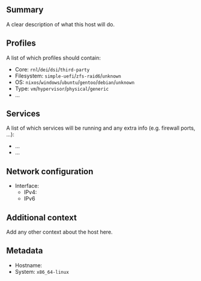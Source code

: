 ## Summary
A clear description of what this host will do.

## Profiles
A list of which profiles should contain:
<!-- Choose one of the profiles bellows -->
- Core: `rnl`/`dei`/`dsi`/`third-party`
- Filesystem: `simple-uefi`/`zfs-raid6`/`unknown`
- OS: `nixos`/`windows`/`ubuntu`/`gentoo`/`debian`/`unknown`
- Type: `vm`/`hypervisor`/`physical`/`generic`
- ...

## Services
A list of which services will be running and any extra info (e.g. firewall ports, ...):
- ...
- ...

## Network configuration
- Interface:
  * IPv4:
  * IPv6

## Additional context
Add any other context about the host here.

## Metadata
* Hostname:
* System: `x86_64-linux`
